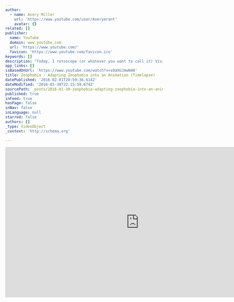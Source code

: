 ```yaml
---
author:
  - name: Avery Miller
    url: 'https://www.youtube.com/user/Averymrant'
    avatar: {}
related: []
publisher:
  name: YouTube
  domain: www.youtube.com
  url: 'https://www.youtube.com/'
  favicon: 'https://www.youtube.com/favicon.ico'
keywords: []
description: "Today, I rotoscope (or whatever you want to call it) Vivziepop's epic Zoophobia comic. (The next episode of Game Glitch is set to be published on Christmas day. Look forward to it!) I'm just excited to help bring all these great characters to life!"
app_links: []
isBasedOnUrl: 'https://www.youtube.com/watch?v=xOaXGJmwN48'
title: Zoophobia - Adapting Zoophobia into an Animation (Timelapse)
datePublished: '2016-02-01T20:59:36.614Z'
dateModified: '2016-01-30T22:15:59.674Z'
sourcePath: _posts/2016-01-30-zoophobia-adapting-zoophobia-into-an-animation-timelapse.md
published: true
inFeed: true
hasPage: false
inNav: false
inLanguage: null
starred: false
authors: []
_type: VideoObject
_context: 'http://schema.org'

---
```

<iframe src="https://cdn.embedly.com/widgets/media.html?src=https%3A%2F%2Fwww.youtube.com%2Fembed%2FxOaXGJmwN48%3Ffeature%3Doembed&amp;url=https%3A%2F%2Fwww.youtube.com%2Fwatch%3Fv%3DxOaXGJmwN48&amp;image=https%3A%2F%2Fi.ytimg.com%2Fvi%2FxOaXGJmwN48%2Fhqdefault.jpg&amp;key=b7d04c9b404c499eba89ee7072e1c4f7&amp;type=text%2Fhtml&amp;schema=youtube" width="854" height="480" scrolling="no" frameborder="0" allowfullscreen="allowfullscreen" style=""></iframe>